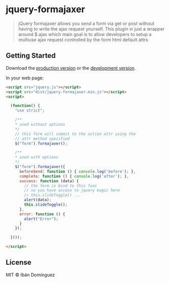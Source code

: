# jquery-formajaxer

> jQuery formajaxer allows you send a form via get or post without having to write the ajax request yourself.
> This plugin in just a wrapper around $.ajax which main goal is to allow developers to setup a multiuse ajax
> request controlled by the form html default attrs

## Getting Started

Download the [production version][min] or the [development version][max].

[min]: https://raw.githubusercontent.com/ibandominguez/jquery-jquery-formajaxer/master/dist/jquery.jquery-formajaxer.min.js
[max]: https://raw.githubusercontent.com/ibandominguez/jquery-jquery-formajaxer/master/dist/jquery.jquery-formajaxer.js

In your web page:

```html
<script src="jquery.js"></script>
<script src="dist/jquery-formajaxer.min.js"></script>
<script>

  (function() {
    "use strict";

    /**
    * used without options
    */
    // this form will submit to the action attr using the
    // attr method specified
    $("form").formajaxer();

    /**
    * used with options
    */
    $("form").formajaxer({
      beforeSend: function () { console.log('before'); },
      complete: function () { console.log('after'); },
      success: function (data) {
        // the form is bind to this func
        // so you have access to jquery magic here
        // this.slideToggle() ...
        alert(data);
        this.slideToggle();
      },
      error: function () {
        alert("Error");
      }
    });

  }());

</script>
```

## License

MIT © Ibán Domínguez
